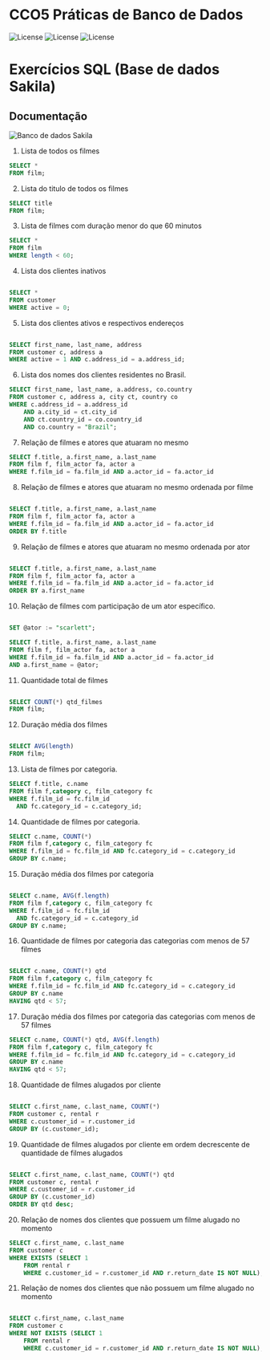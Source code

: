 # CCO5 Práticas de Banco de Dados
![License](https://img.shields.io/badge/Code%20License-MIT-green.svg)
![License](https://img.shields.io/badge/-learning-red.svg)
![License](https://img.shields.io/badge/UNIFG-Práticas%20de%20Banco%20de%20Dados-blue.svg)
# Exercícios SQL (Base de dados Sakila)

## Documentação 
![Banco de dados Sakila](https://www.notion.so/paulofreitaspy/Exerc-cios-SQL-Base-de-dados-Sakila-0180189ba2dc4798abf939fddddbe68d)

1. Lista de todos os filmes

```sql
SELECT * 
FROM film;
```

2. Lista do titulo de todos os filmes

```sql
SELECT title 
FROM film;
```

3. Lista de filmes com duração menor do que 60 minutos

```sql
SELECT *
FROM film
WHERE length < 60;
```

4. Lista dos clientes inativos


```sql

SELECT *
FROM customer
WHERE active = 0;

```

5. Lista dos clientes ativos e respectivos endereços


```sql

SELECT first_name, last_name, address
FROM customer c, address a
WHERE active = 1 AND c.address_id = a.address_id;

```

6. Lista dos nomes dos clientes residentes no Brasil.
```sql
SELECT first_name, last_name, a.address, co.country
FROM customer c, address a, city ct, country co
WHERE c.address_id = a.address_id
	AND a.city_id = ct.city_id 
	AND ct.country_id = co.country_id
    AND co.country = "Brazil";
```

7. Relação de filmes e atores que atuaram no mesmo

```sql
SELECT f.title, a.first_name, a.last_name
FROM film f, film_actor fa, actor a
WHERE f.film_id = fa.film_id AND a.actor_id = fa.actor_id

```

8. Relação de filmes e atores que atuaram no mesmo ordenada por filme

```sql

SELECT f.title, a.first_name, a.last_name
FROM film f, film_actor fa, actor a
WHERE f.film_id = fa.film_id AND a.actor_id = fa.actor_id
ORDER BY f.title

```

9. Relação de filmes e atores que atuaram no mesmo ordenada por ator

```sql

SELECT f.title, a.first_name, a.last_name
FROM film f, film_actor fa, actor a
WHERE f.film_id = fa.film_id AND a.actor_id = fa.actor_id
ORDER BY a.first_name

```

10. Relação de filmes com participação de um ator específico.

```sql

SET @ator := "scarlett";

SELECT f.title, a.first_name, a.last_name
FROM film f, film_actor fa, actor a
WHERE f.film_id = fa.film_id AND a.actor_id = fa.actor_id
AND a.first_name = @ator;

```

11. Quantidade total de filmes

```sql

SELECT COUNT(*) qtd_filmes
FROM film;

```

12. Duração média dos filmes

```sql

SELECT AVG(length)
FROM film;

```

13. Lista de filmes por categoria.

```sql
SELECT f.title, c.name 
FROM film f,category c, film_category fc
WHERE f.film_id = fc.film_id
  AND fc.category_id = c.category_id;
```

14. Quantidade de filmes por categoria.

```sql
SELECT c.name, COUNT(*)
FROM film f,category c, film_category fc
WHERE f.film_id = fc.film_id AND fc.category_id = c.category_id
GROUP BY c.name;

```

15. Duração média dos filmes por categoria

```sql

SELECT c.name, AVG(f.length)
FROM film f,category c, film_category fc
WHERE f.film_id = fc.film_id 
  AND fc.category_id = c.category_id
GROUP BY c.name;

```

16. Quantidade de filmes por categoria das categorias com menos de 57 filmes

```sql

SELECT c.name, COUNT(*) qtd
FROM film f,category c, film_category fc
WHERE f.film_id = fc.film_id AND fc.category_id = c.category_id
GROUP BY c.name
HAVING qtd < 57;

```

17. Duração média dos filmes por categoria das categorias com menos de 57 filmes

```sql
SELECT c.name, COUNT(*) qtd, AVG(f.length)
FROM film f,category c, film_category fc
WHERE f.film_id = fc.film_id AND fc.category_id = c.category_id
GROUP BY c.name
HAVING qtd < 57;

```

18. Quantidade de filmes alugados por cliente

```sql

SELECT c.first_name, c.last_name, COUNT(*)
FROM customer c, rental r
WHERE c.customer_id = r.customer_id
GROUP BY (c.customer_id);

```

19. Quantidade de filmes alugados por cliente em ordem decrescente de quantidade de filmes alugados

```sql

SELECT c.first_name, c.last_name, COUNT(*) qtd
FROM customer c, rental r
WHERE c.customer_id = r.customer_id
GROUP BY (c.customer_id)
ORDER BY qtd desc;

```

20. Relação de nomes dos clientes que possuem um filme alugado no momento

```sql
SELECT c.first_name, c.last_name
FROM customer c
WHERE EXISTS (SELECT 1 
	FROM rental r
    WHERE c.customer_id = r.customer_id AND r.return_date IS NOT NULL);

```

21. Relação de nomes dos clientes que não possuem um filme alugado no momento 

```sql

SELECT c.first_name, c.last_name
FROM customer c
WHERE NOT EXISTS (SELECT 1 
	FROM rental r
    WHERE c.customer_id = r.customer_id AND r.return_date IS NOT NULL);

```

